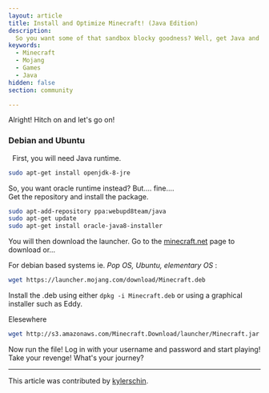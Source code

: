 ```yaml
---
layout: article
title: Install and Optimize Minecraft! (Java Edition)
description: 
  So you want some of that sandbox blocky goodness? Well, get Java and some graphics cards and let's go!
keywords:
  - Minecraft
  - Mojang
  - Games
  - Java
hidden: false
section: community

---
```


Alright! Hitch on and let's go on!
  
### Debian and Ubuntu
  
First, you will need Java runtime.  
  
```bash
sudo apt-get install openjdk-8-jre
```

So, you want oracle runtime instead? But.... fine....  
Get the repository and install the package.  

```bash
sudo apt-add-repository ppa:webupd8team/java
sudo apt-get update
sudo apt-get install oracle-java8-installer
```

You will then download the launcher. Go to the [minecraft.net](https://minecraft.net/en-us/download/) page to download or...

For debian based systems ie. _Pop OS, Ubuntu, elementary OS_ : 
```bash
wget https://launcher.mojang.com/download/Minecraft.deb
```
Install the .deb using either ```dpkg -i Minecraft.deb``` or using a graphical installer such as Eddy.

Elesewhere
```bash
wget http://s3.amazonaws.com/Minecraft.Download/launcher/Minecraft.jar
```

Now run the file! Log in with your username and password and start playing! Take your revenge! What's your journey?

---

This article was contributed by [kylerschin](https://github.com/kylerschin).
